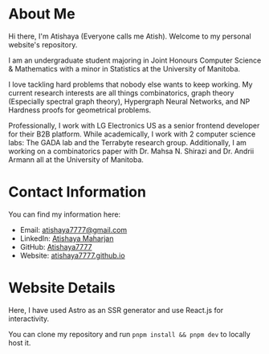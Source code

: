 # About Me

Hi there, I'm Atishaya (Everyone calls me Atish). Welcome to my personal website's repository.

I am an undergraduate student majoring in Joint Honours Computer Science & Mathematics with a minor in Statistics at the University of Manitoba.

I love tackling hard problems that nobody else wants to keep working. My current research interests are all things combinatorics, graph theory (Especially spectral graph theory), Hypergraph Neural Networks, and NP Hardness proofs for geometrical problems.

Professionally, I work with LG Electronics US as a senior frontend developer for their B2B platform. While academically, I work with 2 computer science labs: The GADA lab and the Terrabyte research group. Additionally, I am working on a combinatorics paper with Dr. Mahsa N. Shirazi and Dr. Andrii Armann all at the University of Manitoba.

# Contact Information

You can find my information here:

- Email: atishaya7777@gmail.com
- LinkedIn: [Atishaya Maharjan](www.linkedin.com/in/atishaya-maharjan07)
- GitHub: [Atishaya7777](https://github.com/Atishaya7777)
- Website: [atishaya7777.github.io](https://atishaya7777.github.io/)

# Website Details 

Here, I have used Astro as an SSR generator and use React.js for interactivity.

You can clone my repository and run `pnpm install && pnpm dev` to locally host it.

